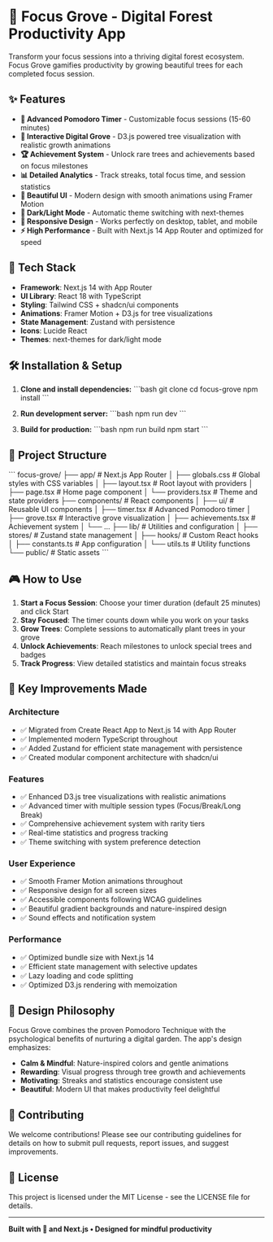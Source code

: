# 🌳 Focus Grove - Digital Forest Productivity App

Transform your focus sessions into a thriving digital forest ecosystem. Focus Grove gamifies productivity by growing beautiful trees for each completed focus session.

## ✨ Features

- **🎯 Advanced Pomodoro Timer** - Customizable focus sessions (15-60 minutes)
- **🌲 Interactive Digital Grove** - D3.js powered tree visualization with realistic growth animations
- **🏆 Achievement System** - Unlock rare trees and achievements based on focus milestones
- **📊 Detailed Analytics** - Track streaks, total focus time, and session statistics
- **🎨 Beautiful UI** - Modern design with smooth animations using Framer Motion
- **🌙 Dark/Light Mode** - Automatic theme switching with next-themes
- **📱 Responsive Design** - Works perfectly on desktop, tablet, and mobile
- **⚡ High Performance** - Built with Next.js 14 App Router and optimized for speed

## 🚀 Tech Stack

- **Framework**: Next.js 14 with App Router
- **UI Library**: React 18 with TypeScript
- **Styling**: Tailwind CSS + shadcn/ui components
- **Animations**: Framer Motion + D3.js for tree visualizations
- **State Management**: Zustand with persistence
- **Icons**: Lucide React
- **Themes**: next-themes for dark/light mode

## 🛠️ Installation & Setup

1. **Clone and install dependencies:**
   \`\`\`bash
   git clone <your-repo>
   cd focus-grove
   npm install
   \`\`\`

2. **Run development server:**
   \`\`\`bash
   npm run dev
   \`\`\`

3. **Build for production:**
   \`\`\`bash
   npm run build
   npm start
   \`\`\`

## 📁 Project Structure

\`\`\`
focus-grove/
├── app/ # Next.js App Router
│ ├── globals.css # Global styles with CSS variables
│ ├── layout.tsx # Root layout with providers
│ ├── page.tsx # Home page component
│ └── providers.tsx # Theme and state providers
├── components/ # React components
│ ├── ui/ # Reusable UI components
│ ├── timer.tsx # Advanced Pomodoro timer
│ ├── grove.tsx # Interactive grove visualization
│ ├── achievements.tsx # Achievement system
│ └── ...
├── lib/ # Utilities and configuration
│ ├── stores/ # Zustand state management
│ ├── hooks/ # Custom React hooks
│ ├── constants.ts # App configuration
│ └── utils.ts # Utility functions
└── public/ # Static assets
\`\`\`

## 🎮 How to Use

1. **Start a Focus Session**: Choose your timer duration (default 25 minutes) and click Start
2. **Stay Focused**: The timer counts down while you work on your tasks
3. **Grow Trees**: Complete sessions to automatically plant trees in your grove
4. **Unlock Achievements**: Reach milestones to unlock special trees and badges
5. **Track Progress**: View detailed statistics and maintain focus streaks

## 🌟 Key Improvements Made

### Architecture

- ✅ Migrated from Create React App to Next.js 14 with App Router
- ✅ Implemented modern TypeScript throughout
- ✅ Added Zustand for efficient state management with persistence
- ✅ Created modular component architecture with shadcn/ui

### Features

- ✅ Enhanced D3.js tree visualizations with realistic animations
- ✅ Advanced timer with multiple session types (Focus/Break/Long Break)
- ✅ Comprehensive achievement system with rarity tiers
- ✅ Real-time statistics and progress tracking
- ✅ Theme switching with system preference detection

### User Experience

- ✅ Smooth Framer Motion animations throughout
- ✅ Responsive design for all screen sizes
- ✅ Accessible components following WCAG guidelines
- ✅ Beautiful gradient backgrounds and nature-inspired design
- ✅ Sound effects and notification system

### Performance

- ✅ Optimized bundle size with Next.js 14
- ✅ Efficient state management with selective updates
- ✅ Lazy loading and code splitting
- ✅ Optimized D3.js rendering with memoization

## 🎨 Design Philosophy

Focus Grove combines the proven Pomodoro Technique with the psychological benefits of nurturing a digital garden. The app's design emphasizes:

- **Calm & Mindful**: Nature-inspired colors and gentle animations
- **Rewarding**: Visual progress through tree growth and achievements
- **Motivating**: Streaks and statistics encourage consistent use
- **Beautiful**: Modern UI that makes productivity feel delightful

## 🤝 Contributing

We welcome contributions! Please see our contributing guidelines for details on how to submit pull requests, report issues, and suggest improvements.

## 📄 License

This project is licensed under the MIT License - see the LICENSE file for details.

---

**Built with 🌳 and Next.js • Designed for mindful productivity**

